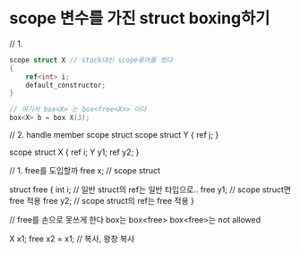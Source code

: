 # scope 변수를 가진 struct boxing하기

// 1. 
```csharp
scope struct X // stack대신 scope용어를 썼다
{
    ref<int> i;    
    default_constructor;
}

// 여기서 box<X> 는 box<free<X>> 이다
box<X> b = box X(3);
```

// 2. handle member scope struct
scope struct Y
{
    ref<int> j;
}

scope struct X
{
    ref<int> i;
    Y y1;
    ref<Y> y2;
}

// 1. free를 도입할까
free<X> x; // scope struct

struct free<X>
{
    int i;      // 일반 struct의 ref는 일반 타입으로..
    free<Y> y1; // scope struct면 free 적용
    free<Y> y2; // scope struct의 ref는 free 적용
}

// free를 손으로 못쓰게 한다
box<X>는 box<free<X>>
box<free<X>>는 not allowed

X x1;
free<X> x2 = x1; // 복사, 왕창 복사

